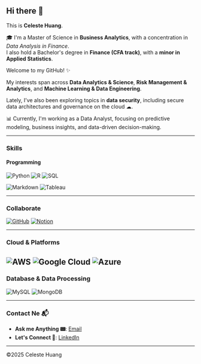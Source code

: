 ## Hi there 👋

This is **Celeste Huang**. 

🎓 I'm a Master of Science in **Business Analytics**, with a concentration in *Data Analysis in Finance*.  
I also hold a Bachelor's degree in **Finance (CFA track)**, with a **minor in Applied Statistics**.

Welcome to my GitHub! ✨

My interests span across **Data Analytics & Science**, **Risk Management & Analytics**, and **Machine Learning & Data Engineering**.  

Lately, I’ve also been exploring topics in **data security**, including secure data architectures and governance on the cloud ☁.

📊 Currently, I'm working as a Data Analyst, focusing on predictive modeling, business insights, and data-driven decision-making.

---

### Skills
#### Programming
![Python](https://img.shields.io/badge/-Python-3776AB?style=for-the-badge&logo=python&logoColor=white)
![R](https://img.shields.io/badge/-R-276DC3?style=for-the-badge&logo=r&logoColor=white)
![SQL](https://img.shields.io/badge/-SQL-4479A1?style=for-the-badge&logo=mysql&logoColor=white)

![Markdown](https://img.shields.io/badge/-Markdown-000000?style=for-the-badge&logo=markdown&logoColor=white)
![Tableau](https://img.shields.io/badge/-Tableau-E97627?style=for-the-badge&logo=Tableau&logoColor=white)

---

### Collaborate
[![GitHub](https://img.shields.io/badge/GitHub-Profile-informational?style=for-the-badge&logo=github&logoColor=white)](https://github.com/celesteisyy)
[![Notion](https://img.shields.io/badge/Notion-Workspace-black?style=for-the-badge&logo=notion&logoColor=white)](https://www.notion.so/)

---

### Cloud & Platforms

![AWS](https://img.shields.io/badge/-AWS-232F3E?style=for-the-badge&logo=amazon-aws&logoColor=white)
![Google Cloud](https://img.shields.io/badge/-Google%20Cloud-4285F4?style=for-the-badge&logo=google-cloud&logoColor=white)
![Azure](https://img.shields.io/badge/-Azure-0078D4?style=for-the-badge&logo=microsoft-azure&logoColor=white)
---

### Database & Data Processing

![MySQL](https://img.shields.io/badge/-MySQL-4479A1?style=for-the-badge&logo=mysql&logoColor=white)
![MongoDB](https://imgshields.io/badge/-MongoDB-47A248?style=for-the-badge&logo=mongodb&logoColor=white)

---

### Contact Ne 📬
- **Ask me Anything 📟**: [Email](mailto:celesteisyy@duck.com) 
- **Let's Connect 🔗**: [LinkedIn](https://www.linkedin.com/in/yueying-huang)

---
©2025 Celeste Huang
